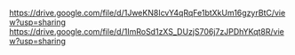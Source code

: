 https://drive.google.com/file/d/1JweKN8IcvY4qRqFe1btXkUm16gzyrBtC/view?usp=sharing
https://drive.google.com/file/d/1ImRoSd1zXS_DUzjS706j7zJPDhYKqt8R/view?usp=sharing
